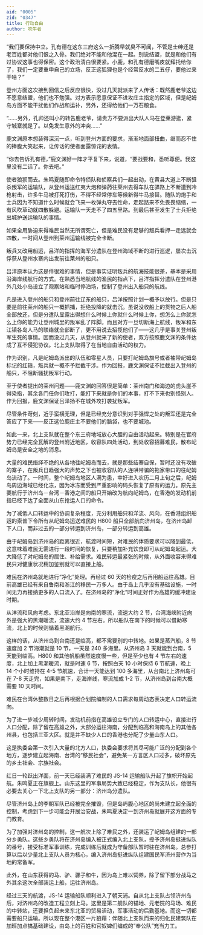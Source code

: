 ```yaml
---
aid: "0005"
zid: "0347"
title: 行动自由
author: 吹牛者
---
```


“我们要保持中立。孔有德在这东三府这么一折腾早就臭不可闻，不管是士绅还是老百姓都对他们恨之入骨。我们绝对不能和他混在一起。别说结盟，就是和他们有过协议这事也得保密。这个政治清白很要紧。小鹿，和孔有德磨嘴皮就拜托给你了，我们一定要重申自己的立场，反正这狐狸也是个经常反水的二五仔，要他过来干啥？”

登州方面这次接到回信之后反应很快，没过几天就派来了人传话：既然鹿老爷这边不愿意结盟，他们也不勉强。对方表示愿意保证不进攻庄主指定的区域，但是屺姆岛方面不能干扰他们作战和运补，另外，还得给他们一万石粮食。

“……另外，孔帅还叫小的转告鹿老爷，请贵方不要派出大队人马在登莱游逛，紧守城寨就是了。以免发生意外的冲突……”

鹿文渊原本想装得深沉一点，听到登州方面的要求，渐渐地面部扭曲，继而忍不住的捧腹大笑起来，让传话的使者面露惊诧的表情。

“你去告诉孔有德，”鹿文渊好一阵才平复下来，说道，“要战要和，悉听尊便。我这里没有二话了。你去吧。”

使者狼狈而去。朱鸣夏随即命令特侦队和侦察兵们一起出动，在黄县大道上不断狙杀叛军的运输队，从登州运送红夷大炮和弹药往莱州去得车队在驿路上不断遭到冷枪射击，许多牛马被打死打伤，不得不经常停车等候新得牛马接替。随队的炮手和士兵因为不知道什么时候就会飞来一枚弹丸夺去性命，走起路来不免畏畏缩缩，一有风吹草动就四散躲避。运输队一天走不了四五里路。到最后甚至发生了士兵拒绝出城护送运输队的事情。

如果全用胁迫来得难民当然无所谓死亡，但是难民没有足够的叛兵看押一走远就会四散，一时间从登州到莱州运输线被完全卡断。

叛兵又改用船运，吕洋的指挥的海军分遣队在登州海域不断的进行巡逻，屡次击沉俘获从登州水寨内出发前往莱州的船只。

吕洋原本认为这是件很难的事情，但是事实证明叛兵的航海技能很差，基本是采用沿海岸线航行的方式。在熟悉当地航线的渔民的指点下，吕洋指挥分遣队在登州港外几处小岛设立了观察站和临时停泊场，控制了登州出入船只的航线。

凡是进入登州的船只和登州前往辽东的船只，吕洋按照计划一概予以放行。但是只要是前往莱州的船只一概抓捕，拒绝投降的就击沉。虽说没收船上的货物之后人船全部放还，但是分遣队显露出得想什么时候上你就什么时候上你，想怎么上你就怎么上你的能力让登州城里的叛军乱了阵脚。而且对方一旦切断海上航线，叛军和东江镇各岛人马的联络就全部断了，更不用说去招揽他们了——这几乎是事关登州叛军生死的事情。因而没过几天，从登州就来了新的使者，双方按照鹿文渊的条件达成了互不侵犯协议。北上支队取得了在当地自由活动的权力。

作为识别，凡是屺姆岛派出的队伍和零星人员，只要打屺姆岛旗号或者袖带屺姆岛标记的红箍，叛兵就一概不予拦截干涉。作为回报，鹿文渊保证不拦截出入登州的船只，不阻断骚扰叛军行动。

至于使者提出的莱州问题——鹿文渊的回答很是简单：莱州南门和海边的虎头崖不得染指，其余各门任你们攻打，能打下来就是你们的本事，打不下来也别怪别人。作为回报，鹿文渊保证吕泽扬不在城外攻打袭扰叛军。

尽管条件苛刻，近乎蛮横无理，但是已经充分意识到对手强悍之处的叛军还是完全答应了下来——反正这位鹿庄主不要他们的脑袋，也不要城池。

如此一来，北上支队就在整个东三府地域放心大胆的自由活动起来。特别是在官府势力已经完全瓦解的登州附近地区，收容队四处活动，到处收容招募难民，散布屺姆岛是安全之地的消息。

大量的难民络绎不绝的从各地往屺姆岛而去，就是那些结寨自保，暂时还没有攻破的寨子，在叛兵日趋强大的声势之下也被收容队的人连哄带骗的拖家带口的往屺姆岛流动了。一时间，整个屺姆岛地区人满为患，幸好进入农历二月上旬之后，屺姆岛周边海域已经化冻，因为冰冻而受到严重影响的码头恢复了原有的运力。原先主要航行于济州岛－台湾－香港之间的船只开始改为航向屺姆岛，在香港的发动机前指已经下达了全面从山东抢运人口的命令。

为了减低人口转运中的协调复杂程度，充分利用船只和洋流、风向，在香港组织船运的索普下令所有从屺姆岛运送难民的 H800 船只全部航向济州岛，在济州岛卸下人口，而非过去的一部分转运到济州岛，一部分转运到高雄。

由于屺姆岛到济州岛的距离很近，航渡时间短，对难民的体质要求可以降到最低，这意味着难民无需进行一段时间的恢复，只要稍加补充饮食即可从屺姆岛起运。大大降低了对屺姆岛的居住、补给需求。难民转运最紧张的时候，从外面收容来得难民只对健康状况稍加鉴别就可以直接上船。

难民在济州岛就地进行“净化”处理。再经过 60 天的检疫之后再用船运往高雄。目前高雄已经有来自鲁南和浙江的移民一万多人。由于岛上几乎没有基础设施，一时间无力再接纳更多的人口流入了。在济州岛的“净化”时间正好作为高雄的缓冲建设时期。

从洋流和风向考虑。东北亚沿岸是向南的寒流，流速大约 2 节，台湾海峡附近向外是强大的黑潮暖流，流速大约 4 节左右。所以船队在南下的时候可以借助寒流，北上的时候则循着黑潮航行。

这样的话，从济州岛到台南还是临高，都不需要别的中转地。如果是蒸汽船，8 节速度加 2 节海潮就是 10 节，一天是 240 多海里。从济州岛 3 天就能到台南，5 天能到临高。H800 和其他帆船虽然速度慢一些，但是至少也有 4 节左右的速度，北上加上黑潮暖流，就是时速 6 节，按照白天 10 小时保持 6 节航速，晚上 14 个小时维持在 4-5 节航速，合计一天能达到 100 多海里，从台南北上济州岛可在 7-8 天走完，如果是南下，走海岸线，寒流加成 1-2 节，从济州岛到台南大概需要 10 天时间。

难民在台湾休整数日之后再根据企划院编制的人口需求每周动态表决定人口转运流向。

为了进一步减少周转时间，发动机前指在高雄设立专门的人口转运中心，直接进行人口分配，除了留在高雄之外，大部分运往海南，分配到临高和海南岛上的其他各州县，也包括三亚大区。就是并不缺少人口的香港也分配了少量山东人口。

这是执委会第一次引入大量的北方人口，执委会要求将其尽可能广泛的分配到各个地方，逐步建立起海南、台湾的“移民社会”，避免某一方言区人口过多，破坏原先的乡土社会、宗族社会。

红日一轮跃出洋面，前一天已经装满了难民的 JS-14 运输船队升起了旗帜开始起航。朱鸣夏正在旗舰上。山东这里的军事局势大致已经稳定，作为支队长，他很有必要去关心一下北上支队的另一部分：济州岛分遣队。

尽管济州岛上的李朝军队已经被完全摧毁，但是岛屿腹心地区的尚未建立起全面的控制，考虑到下一步可能会开展治安战，朱鸣夏决定一到济州岛就展开这方面的专门教育。

为了加强对济州岛的控制，这一航次上除了难民之外，还装运了屺姆岛组建的一部分乡勇队。这些乡勇队将在济州岛编入被正式编入北上支队，授予济州岛挺进纵队的番号，接受标准军事训练，完成训练后就成为守备部队暂时驻在济州岛。总参打算以后以少量北上支队人员为核心，编入济州岛挺进纵队组建国民军济州营作为当地的常备军。

此外，在山东获得的马、驴、骡子和牛，因为岛上难以饲养，除了留下部分战马之外其余这次全部装运上船，运往济州岛。

经过三天的航渡，JS-14 运输船队顺利进入了朝天浦。自从北上支队占领济州岛后，对济州岛的改造工程立刻上马。这里是第二舰队的锚地、元老院的马场、难民的中转站，还要担负起未来东北亚的贸易活动，军事活动的后勤基地。而这一切都需要船只运输。所以现在整个港区一片狼藉：伴随北上支队而来的归化民建筑队在加班加点搞基础建设，由岛上的百姓和官奴婢们编成的“奉公队”充当力工。
